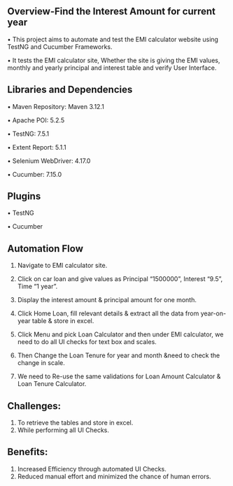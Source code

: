 ﻿Overview-Find the Interest Amount for current year
----------------------------------------------------------

• This project aims to automate and test the EMI calculator website using TestNG and Cucumber Frameworks.

• It tests the EMI calculator site, Whether the site is giving the EMI values, monthly and yearly principal and interest table and verify User Interface.



Libraries and Dependencies
------------------------------------------------------------------------
• Maven Repository: Maven 3.12.1

• Apache POI: 5.2.5

• TestNG: 7.5.1

• Extent Report: 5.1.1

• Selenium WebDriver: 4.17.0

• Cucumber: 7.15.0

Plugins
---------------------------------------------------

• TestNG

• Cucumber

Automation Flow
----------------------------------------------------------------

1. Navigate to EMI calculator site.

2. Click on car loan and give values as Principal “1500000”, Interest “9.5”, Time “1 year”.

3. Display the interest amount & principal amount for one month.

4. Click Home Loan, fill relevant details & extract all the data from year-on-year table & store in excel.

5. Click Menu and pick Loan Calculator and then under EMI calculator, we need to do all UI checks for text box and scales.

6. Then Change the Loan Tenure for year and month &need to check the change in scale.

7. We need to Re-use the same validations for Loan Amount Calculator & Loan Tenure Calculator.




Challenges:
-------------------------------------------------------------

1. To retrieve the tables and store in excel.
2. While performing all UI Checks.

Benefits:
-------------------------------------------------------------

1. Increased Efficiency through automated UI Checks.
2. Reduced manual effort and minimized the chance of human errors.







